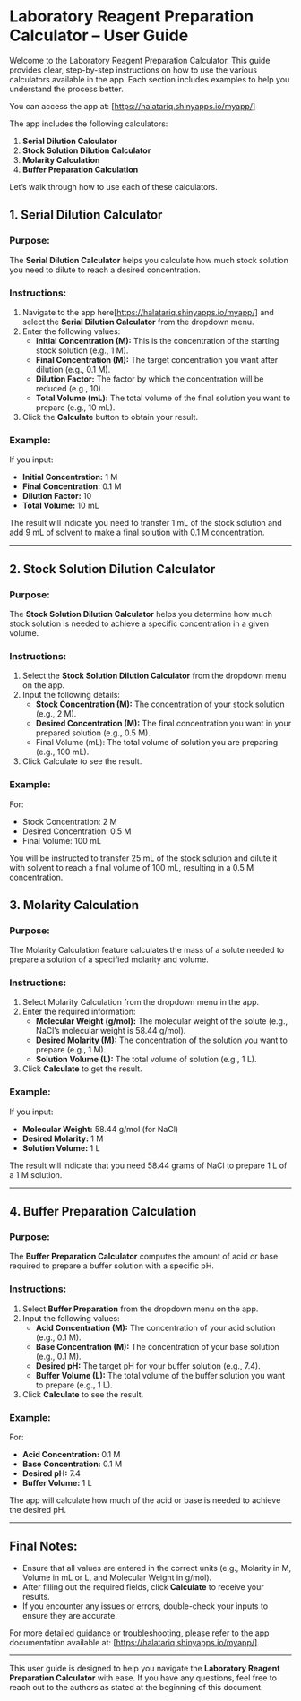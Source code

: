 # Laboratory Reagent Preparation Calculator – User Guide

Welcome to the Laboratory Reagent Preparation Calculator. This guide provides clear, step-by-step instructions on how to use the various calculators available in the app. Each section includes examples to help you understand the process better. 

You can access the app at: [https://halatariq.shinyapps.io/myapp/]

The app includes the following calculators:
1. **Serial Dilution Calculator**
2. **Stock Solution Dilution Calculator**
3. **Molarity Calculation**
4. **Buffer Preparation Calculation**

Let’s walk through how to use each of these calculators.


## 1. Serial Dilution Calculator

### Purpose:
The **Serial Dilution Calculator** helps you calculate how much stock solution you need to dilute to reach a desired concentration.

### Instructions:
1. Navigate to the app here[https://halatariq.shinyapps.io/myapp/] and select the **Serial Dilution Calculator** from the dropdown menu.
2. Enter the following values:
   - **Initial Concentration (M):** This is the concentration of the starting stock solution (e.g., 1 M).
   - **Final Concentration (M):** The target concentration you want after dilution (e.g., 0.1 M).
   - **Dilution Factor:** The factor by which the concentration will be reduced (e.g., 10).
   - **Total Volume (mL):** The total volume of the final solution you want to prepare (e.g., 10 mL).
3. Click the **Calculate** button to obtain your result.

### Example:
If you input:
- **Initial Concentration:** 1 M  
- **Final Concentration:** 0.1 M  
- **Dilution Factor:** 10  
- **Total Volume:** 10 mL

The result will indicate you need to transfer 1 mL of the stock solution and add 9 mL of solvent to make a final solution with 0.1 M concentration.

---

## 2. Stock Solution Dilution Calculator

### Purpose:
The **Stock Solution Dilution Calculator** helps you determine how much stock solution is needed to achieve a specific concentration in a given volume.

### Instructions:
1. Select the **Stock Solution Dilution Calculator** from the dropdown menu on the app.
2. Input the following details:
   - **Stock Concentration (M):** The concentration of your stock solution (e.g., 2 M).
   - **Desired Concentration (M):** The final concentration you want in your prepared solution (e.g., 0.5 M).
   - Final Volume (mL): The total volume of solution you are preparing (e.g., 100 mL).
3. Click Calculate to see the result.

### Example:
For:
- Stock Concentration: 2 M  
- Desired Concentration: 0.5 M  
- Final Volume: 100 mL

You will be instructed to transfer 25 mL of the stock solution and dilute it with solvent to reach a final volume of 100 mL, resulting in a 0.5 M concentration.



## 3. Molarity Calculation

### Purpose:
The Molarity Calculation feature calculates the mass of a solute needed to prepare a solution of a specified molarity and volume.

### Instructions:
1. Select Molarity Calculation from the dropdown menu in the app.
2. Enter the required information:
   - **Molecular Weight (g/mol):** The molecular weight of the solute (e.g., NaCl’s molecular weight is 58.44 g/mol).
   - **Desired Molarity (M):** The concentration of the solution you want to prepare (e.g., 1 M).
   - **Solution Volume (L):** The total volume of solution (e.g., 1 L).
3. Click **Calculate** to get the result.

### Example:
If you input:
- **Molecular Weight:** 58.44 g/mol (for NaCl)  
- **Desired Molarity:** 1 M  
- **Solution Volume:** 1 L

The result will indicate that you need 58.44 grams of NaCl to prepare 1 L of a 1 M solution.

---

## 4. Buffer Preparation Calculation

### Purpose:
The **Buffer Preparation Calculator** computes the amount of acid or base required to prepare a buffer solution with a specific pH.

### Instructions:
1. Select **Buffer Preparation** from the dropdown menu on the app.
2. Input the following values:
   - **Acid Concentration (M):** The concentration of your acid solution (e.g., 0.1 M).
   - **Base Concentration (M):** The concentration of your base solution (e.g., 0.1 M).
   - **Desired pH:** The target pH for your buffer solution (e.g., 7.4).
   - **Buffer Volume (L):** The total volume of the buffer solution you want to prepare (e.g., 1 L).
3. Click **Calculate** to see the result.

### Example:
For:
- **Acid Concentration:** 0.1 M  
- **Base Concentration:** 0.1 M  
- **Desired pH:** 7.4  
- **Buffer Volume:** 1 L

The app will calculate how much of the acid or base is needed to achieve the desired pH.

---

## Final Notes:
- Ensure that all values are entered in the correct units (e.g., Molarity in M, Volume in mL or L, and Molecular Weight in g/mol).
- After filling out the required fields, click **Calculate** to receive your results.
- If you encounter any issues or errors, double-check your inputs to ensure they are accurate.

For more detailed guidance or troubleshooting, please refer to the app documentation available at: [https://halatariq.shinyapps.io/myapp/].

---

This user guide is designed to help you navigate the **Laboratory Reagent Preparation Calculator** with ease. If you have any questions, feel free to reach out to the authors as stated at the beginning of this document.
